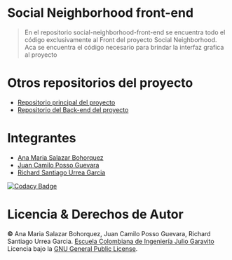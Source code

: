 # Social Neighborhood front-end

> En el repositorio social-neighborhood-front-end se encuentra todo el código exclusivamente al Front del proyecto Social Neighborhood. Aca se encuentra el código necesario para brindar la interfaz grafica al proyecto

# Otros repositorios del proyecto
  * [Repositorio principal del proyecto](https://github.com/social-neighborhood/social-neighborhood.git) 
  * [Repositorio del Back-end del proyecto](https://github.com/social-neighborhood/social-neighborhood-back-end.git)

# Integrantes
  * [Ana Maria Salazar Bohorquez](https://github.com/anamariasalazar)
  * [Juan Camilo Posso Guevara](https://github.com/JCPosso)
  * [Richard Santiago Urrea Garcia](https://github.com/RichardUG)

[![Codacy Badge](https://app.codacy.com/project/badge/Grade/fb2f181d840442eda823bfc21db2d035)](https://www.codacy.com/gh/social-neighborhood/social-neighborhood-front-end/dashboard?utm_source=github.com&amp;utm_medium=referral&amp;utm_content=social-neighborhood/social-neighborhood-front-end&amp;utm_campaign=Badge_Grade)


# Licencia & Derechos de Autor

**©** Ana Maria Salazar Bohorquez, Juan Camilo Posso Guevara, Richard Santiago Urrea Garcia. [Escuela Colombiana de Ingeniería Julio Garavito](https://www.escuelaing.edu.co/es/)  
Licencia bajo la [GNU General Public License](/LICENSE).

